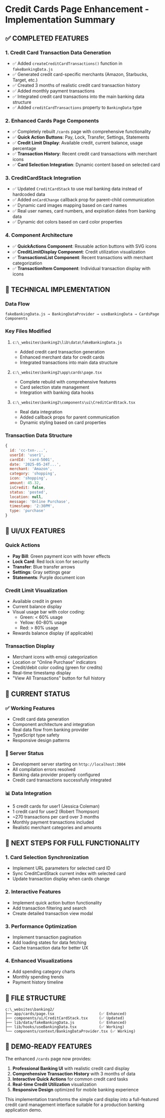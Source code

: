 # Credit Cards Page Enhancement - Implementation Summary

## ✅ COMPLETED FEATURES

### 1. **Credit Card Transaction Data Generation**
- ✅ Added `createCreditCardTransactions()` function in `fakeBankingData.js`
- ✅ Generated credit card-specific merchants (Amazon, Starbucks, Target, etc.)
- ✅ Created 3 months of realistic credit card transaction history
- ✅ Added monthly payment transactions
- ✅ Integrated credit card transactions into the main banking data structure
- ✅ Added `creditCardTransactions` property to `BankingData` type

### 2. **Enhanced Cards Page Components**
- ✅ Completely rebuilt `/cards` page with comprehensive functionality
- ✅ **Quick Action Buttons**: Pay, Lock, Transfer, Settings, Statements
- ✅ **Credit Limit Display**: Available credit, current balance, usage percentage
- ✅ **Transaction History**: Recent credit card transactions with merchant icons
- ✅ **Card Selection Integration**: Dynamic content based on selected card

### 3. **CreditCardStack Integration**
- ✅ Updated `CreditCardStack` to use real banking data instead of hardcoded data
- ✅ Added `onCardChange` callback prop for parent-child communication
- ✅ Dynamic card images mapping based on card names
- ✅ Real user names, card numbers, and expiration dates from banking data
- ✅ Dynamic dot colors based on card color properties

### 4. **Component Architecture**
- ✅ **QuickActions Component**: Reusable action buttons with SVG icons
- ✅ **CreditLimitDisplay Component**: Credit utilization visualization
- ✅ **TransactionsList Component**: Recent transactions with merchant categorization
- ✅ **TransactionItem Component**: Individual transaction display with icons

## 🔧 TECHNICAL IMPLEMENTATION

### Data Flow
```
fakeBankingData.js → BankingDataProvider → useBankingData → CardsPage Components
```

### Key Files Modified
1. `c:\_websites\banking2\lib\data\fakeBankingData.js`
   - Added credit card transaction generation
   - Enhanced merchant data for credit cards
   - Integrated transactions into main data structure

2. `c:\_websites\banking2\app\cards\page.tsx`
   - Complete rebuild with comprehensive features
   - Card selection state management
   - Integration with banking data hooks

3. `c:\_websites\banking2\components\ui\CreditCardStack.tsx`
   - Real data integration
   - Added callback props for parent communication
   - Dynamic styling based on card properties

### Transaction Data Structure
```javascript
{
  id: 'cc-txn-...',
  userId: 'user1',
  cardId: 'card-5001',
  date: '2025-05-24T...',
  merchant: 'Amazon',
  category: 'shopping',
  icon: 'shopping',
  amount: 45.32,
  isCredit: false,
  status: 'posted',
  location: null,
  message: 'Online Purchase',
  timestamp: '2:30PM',
  type: 'purchase'
}
```

## 🎨 UI/UX FEATURES

### Quick Actions
- **Pay Bill**: Green payment icon with hover effects
- **Lock Card**: Red lock icon for security
- **Transfer**: Blue transfer arrows
- **Settings**: Gray settings gear
- **Statements**: Purple document icon

### Credit Limit Visualization
- Available credit in green
- Current balance display
- Visual usage bar with color coding:
  - Green: < 60% usage
  - Yellow: 60-80% usage
  - Red: > 80% usage
- Rewards balance display (if applicable)

### Transaction Display
- Merchant icons with emoji categorization
- Location or "Online Purchase" indicators
- Credit/debit color coding (green for credits)
- Real-time timestamp display
- "View All Transactions" button for full history

## 🔄 CURRENT STATUS

### ✅ Working Features
- Credit card data generation
- Component architecture and integration
- Real data flow from banking provider
- TypeScript type safety
- Responsive design patterns

### 🔧 Server Status
- Development server starting on `http://localhost:3004`
- All compilation errors resolved
- Banking data provider properly configured
- Credit card transactions successfully integrated

### 📊 Data Integration
- 5 credit cards for user1 (Jessica Coleman)
- 1 credit card for user2 (Robert Thompson)
- ~270 transactions per card over 3 months
- Monthly payment transactions included
- Realistic merchant categories and amounts

## 🚀 NEXT STEPS FOR FULL FUNCTIONALITY

### 1. Card Selection Synchronization
- Implement URL parameters for selected card ID
- Sync CreditCardStack current index with selected card
- Update transaction display when cards change

### 2. Interactive Features
- Implement quick action button functionality
- Add transaction filtering and search
- Create detailed transaction view modal

### 3. Performance Optimization
- Implement transaction pagination
- Add loading states for data fetching
- Cache transaction data for better UX

### 4. Enhanced Visualizations
- Add spending category charts
- Monthly spending trends
- Payment history timeline

## 📁 FILE STRUCTURE
```
c:\_websites\banking2/
├── app/cards/page.tsx                    (✅ Enhanced)
├── components/ui/CreditCardStack.tsx     (✅ Updated)
├── lib/data/fakeBankingData.js           (✅ Enhanced)
├── lib/hooks/useBankingData.tsx          (✅ Working)
└── components/context/BankingDataProvider.tsx (✅ Working)
```

## 🎯 DEMO-READY FEATURES

The enhanced `/cards` page now provides:
1. **Professional Banking UI** with realistic credit card display
2. **Comprehensive Transaction History** with 3 months of data
3. **Interactive Quick Actions** for common credit card tasks
4. **Real-time Credit Utilization** visualization
5. **Responsive Design** optimized for mobile banking experience

This implementation transforms the simple card display into a full-featured credit card management interface suitable for a production banking application demo.
